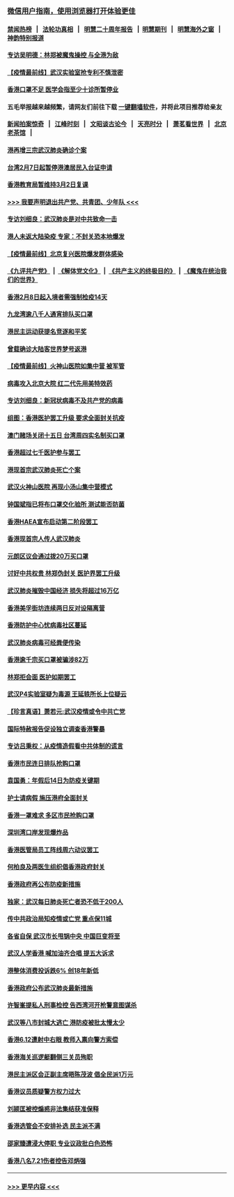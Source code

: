 ### [微信用户指南，使用浏览器打开体验更佳](https://github.com/gfw-breaker/banned-news1/blob/master/indexes/wechat-guide.md?t=0)
#### [禁闻热榜](热点新闻.md?t=0)  &nbsp;&nbsp;|&nbsp;&nbsp; [法轮功真相](https://github.com/gfw-breaker/truth/blob/master/README.md?t=0) &nbsp;&nbsp;|&nbsp;&nbsp; [明慧二十周年报告](https://github.com/gfw-breaker/mh-reports/blob/master/README.md?t=0) &nbsp;&nbsp;|&nbsp;&nbsp;[明慧期刊](https://github.com/gfw-breaker/mh-qikan) &nbsp;&nbsp;|&nbsp;&nbsp; [明慧海外之窗](https://github.com/gfw-breaker/mh-news/blob/master/README.md?t=0) &nbsp;&nbsp;|&nbsp;&nbsp; [神韵特别报道](https://github.com/gfw-breaker/mh-news/blob/master/shenyun.md?t=0)
#### [专访吴明德：林郑被魔鬼操控 与全港为敌](../pages/nsc415/n11852734.md?t=02080655) 
#### [【疫情最前线】武汉实验室抢专利不慎泄密](../pages/nsc415/n11850310.md?t=02080655) 
#### [香港口罩不足 医学会指至少十诊所暂停业](../pages/nsc415/n11850301.md?t=02080655) 
#### 五毛举报越来越频繁，请网友们前往下载 [一键翻墙软件](https://github.com/gfw-breaker/ssr-accounts)，并将此项目推荐给亲友
#### [新闻拍案惊奇](https://github.com/gfw-breaker/banned-news1/blob/master/pages/link4.md) &nbsp;&nbsp;|&nbsp;&nbsp; [江峰时刻](https://github.com/gfw-breaker/banned-news1/blob/master/pages/link4.md) &nbsp;&nbsp;|&nbsp;&nbsp; [文昭谈古论今](https://github.com/gfw-breaker/banned-news1/blob/master/pages/link4.md) &nbsp;&nbsp;|&nbsp;&nbsp; [天亮时分](https://github.com/gfw-breaker/banned-news1/blob/master/pages/link4.md) &nbsp;&nbsp;|&nbsp;&nbsp; [萧茗看世界](https://github.com/gfw-breaker/banned-news1/blob/master/pages/link4.md) &nbsp;&nbsp;|&nbsp;&nbsp; [北京老茶馆](https://github.com/gfw-breaker/banned-news1/blob/master/pages/link4.md) &nbsp;&nbsp;|&nbsp;&nbsp; 
#### [港再增三宗武汉肺炎确诊个案](../pages/nsc415/n11850328.md?t=02080655) 
#### [台湾2月7日起暂停港澳居民入台证申请](../pages/nsc415/n11850304.md?t=02080655) 
#### [香港教育局暂维持3月2日复课](../pages/nsc415/n11850260.md?t=02080655) 
#### [>>> 我要声明退出共产党、共青团、少年队 <<<](https://github.com/begood0513/goodnews/blob/master/quit/letter.md) 
#### [专访刘细良：武汉肺炎是对中共致命一击](../pages/nsc415/n11849934.md?t=02080655) 
#### [港人未返大陆染疫 专家：不封关恐本地爆发](../pages/nsc415/n11848021.md?t=02080655) 
#### [【疫情最前线】北京复兴医院爆发群体感染](../pages/nsc415/n11847626.md?t=02080655) 
#### [《九评共产党》](https://github.com/begood0513/9ping.md/blob/master/README.md) &nbsp;|&nbsp; [《解体党文化》](../../../../jtdwh.md/blob/master/README.md)  &nbsp;|&nbsp; [《共产主义的终极目的》](../../../../gczydzjmd.md/blob/master/README.md) &nbsp;|&nbsp; [《魔鬼在统治我们的世界》](../../../../mgztzwmdsj.md/blob/master/README.md) 
#### [香港2月8日起入境者需强制检疫14天](../pages/nsc415/n11847658.md?t=02080655) 
#### [九龙湾逾八千人通宵排队买口罩](../pages/nsc415/n11847647.md?t=02080655) 
#### [港民主运动获提名竞逐和平奖](../pages/nsc415/n11847633.md?t=02080655) 
#### [曾载确诊大陆客世界梦号返港](../pages/nsc415/n11847608.md?t=02080655) 
#### [【疫情最前线】火神山医院如集中营 被军管](../pages/nsc415/n11847524.md?t=02080655) 
#### [病毒攻入北京大院 红二代先用美特效药](../pages/nsc415/n11847427.md?t=02080655) 
#### [专访刘细良：新冠状病毒不及共产党的病毒](../pages/nsc415/n11847164.md?t=02080655) 
#### [组图：香港医护罢工升级 要求全面封关抗疫](../pages/nsc415/n11844107.md?t=02080655) 
#### [澳门赌场关闭十五日 台湾周四实名制买口罩](../pages/nsc415/n11845083.md?t=02080655) 
#### [香港超过七千医护参与罢工](../pages/nsc415/n11845051.md?t=02080655) 
#### [港现首宗武汉肺炎死亡个案](../pages/nsc415/n11844998.md?t=02080655) 
#### [武汉火神山医院 再现小汤山集中营模式](../pages/nsc415/n11844763.md?t=02080655) 
#### [钟国斌指已将布口罩交化验所 测试能否防菌](../pages/nsc415/n11842783.md?t=02080655) 
#### [香港HAEA宣布启动第二阶段罢工](../pages/nsc415/n11842723.md?t=02080655) 
#### [香港现首宗人传人武汉肺炎](../pages/nsc415/n11842766.md?t=02080655) 
#### [元朗区议会通过拨20万买口罩](../pages/nsc415/n11842754.md?t=02080655) 
#### [讨好中共权贵 林郑伪封关 医护界罢工升级](../pages/nsc415/n11842359.md?t=02080655) 
#### [武汉肺炎摧毁中国经济 损失将超过16万亿](../pages/nsc415/n11839723.md?t=02080655) 
#### [香港美孚街坊连续两日反对设隔离营](../pages/nsc415/n11839962.md?t=02080655) 
#### [香港防护中心忧病毒社区蔓延](../pages/nsc415/n11839933.md?t=02080655) 
#### [武汉肺炎病毒可经粪便传染](../pages/nsc415/n11839939.md?t=02080655) 
#### [香港逾千宗买口罩被骗涉82万](../pages/nsc415/n11839914.md?t=02080655) 
#### [林郑拒会面 医护如期罢工](../pages/nsc415/n11839892.md?t=02080655) 
#### [武汉P4实验室疑为毒源 王延轶所长上位疑云](../pages/nsc415/n11835543.md?t=02080655) 
#### [【珍言真语】萧若元:武汉疫情或令中共亡党](../pages/nsc415/n11829394.md?t=02080655) 
#### [国际特赦报告促设独立调查香港警暴](../pages/nsc415/n11833845.md?t=02080655) 
#### [专访吕秉权：从疫情造假看中共体制的谎言](../pages/nsc415/n11833813.md?t=02080655) 
#### [香港市民连日排队抢购口罩](../pages/nsc415/n11833794.md?t=02080655) 
#### [袁国勇：年假后14日为防疫关键期](../pages/nsc415/n11831088.md?t=02080655) 
#### [护士请病假 施压港府全面封关](../pages/nsc415/n11831030.md?t=02080655) 
#### [香港一罩难求 多区市民抢购口罩](../pages/nsc415/n11831002.md?t=02080655) 
#### [深圳湾口岸发现爆炸品](../pages/nsc415/n11828802.md?t=02080655) 
#### [香港医管局员工阵线周六动议罢工](../pages/nsc415/n11828762.md?t=02080655) 
#### [何柏良及两医生组织倡香港政府封关](../pages/nsc415/n11828749.md?t=02080655) 
#### [香港政府再公布防疫新措施](../pages/nsc415/n11828716.md?t=02080655) 
#### [独家：武汉每日肺炎死亡者恐不低于200人](../pages/nsc415/n11828240.md?t=02080655) 
#### [传中共政治局知疫情或亡党 重点保11城](../pages/nsc415/n11828145.md?t=02080655) 
#### [各省自保 武汉市长甩锅中央 中国巨变将至](../pages/nsc415/n11828021.md?t=02080655) 
#### [武汉人学香港 喊加油齐合唱 提五大诉求](../pages/nsc415/n11827046.md?t=02080655) 
#### [港整体消费投诉跌6% 创18年新低](../pages/nsc415/n11817280.md?t=02080655) 
#### [香港政府公布武汉肺炎最新措施](../pages/nsc415/n11817152.md?t=02080655) 
#### [许智峯提私人刑事检控 告西湾河开枪警意图谋杀](../pages/nsc415/n11817132.md?t=02080655) 
#### [武汉等八市封城大逃亡 港防疫被批太慢太少](../pages/nsc415/n11817058.md?t=02080655) 
#### [香港6.12遭射中右眼 教师入禀向警方索偿](../pages/nsc415/n11814678.md?t=02080655) 
#### [香港海关巡逻艇翻侧三关员殉职](../pages/nsc415/n11814604.md?t=02080655) 
#### [港民主派区会正副主席晤陈茂波 倡全民派1万元](../pages/nsc415/n11814582.md?t=02080655) 
#### [香港议员质疑警方权力过大](../pages/nsc415/n11814560.md?t=02080655) 
#### [刘颕匡被控煽惑非法集结获准保释](../pages/nsc415/n11811727.md?t=02080655) 
#### [香港选管会不安排补选 民主派不满](../pages/nsc415/n11811691.md?t=02080655) 
#### [邵家臻遭浸大停职 专业议政批白色恐怖](../pages/nsc415/n11811670.md?t=02080655) 
#### [香港八名7.21伤者控告邓炳强](../pages/nsc415/n11811623.md?t=02080655) 

----
#### [ >>> 更早内容 <<< ](../indexes/nsc415-earlier.md)
